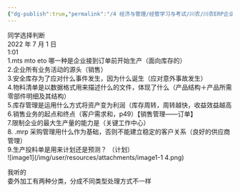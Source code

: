 ```yaml
---
{"dg-publish":true,"permalink":"/4 经济与管理/经管学习与考试/川农/川农ERP企业信息资源管理/同学选择判断/","title":"同学选择判断"}
---
```



同学选择判断  
2022 年 7 月 1 日  
1:01  
1.mts mto eto 哪一种是企业接到订单前开始生产（面向库存的）  
2.企业所有业务活动的源头（销售）  
3.安全库存为了应对什么事件发生，因为什么诞生（应对意外事故发生）  
4.物料清单是以数据格式用来描述什么的文件，体现了什么（产品结构＋产品所需零部件明细及其结构）  
5.库存管理是运用什么方式将资产变为利润（库存周转，周转越快，收益效益越高  
6.销售业务的起点和终点（客户需求和，p49）【销售管理——订单】  
7.限制企业的最大生产量的能力是（关键工作中心）  
8\. .mrp 采购管理用什么作为基础，否则不能建立稳定的客户关系（良好的供应商管理）  
9.生产投料单是用来计划还是预测？ （计划）  
![image1](/img/user/resources/attachments/image1-1 4.png)

我听的  
委外加工有两种分类，分成不同类型处理方式不一样
